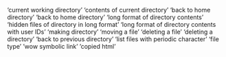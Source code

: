 ‘current working directory’
‘contents of current directory’
‘back to home directory’
‘back to home directory’
‘long format of directory contents’
‘hidden files of directory in long format’
‘long format of directory contents with user IDs’
‘making directory’
‘moving a file’
‘deleting a file’
‘deleting a directory’
‘back to previous directory’
‘list files with periodic character’
‘file type’
’wow symbolic link’
’copied html’
